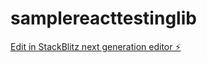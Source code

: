 # samplereacttestinglib

[Edit in StackBlitz next generation editor ⚡️](https://stackblitz.com/~/github.com/AshokKumarAlapati/samplereacttestinglib)